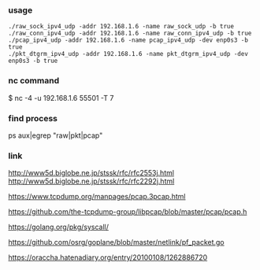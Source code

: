 
### usage
`./raw_sock_ipv4_udp -addr 192.168.1.6 -name raw_sock_udp -b true`  
`./raw_conn_ipv4_udp -addr 192.168.1.6 -name raw_conn_ipv4_udp -b true`  
`./pcap_ipv4_udp -addr 192.168.1.6 -name pcap_ipv4_udp -dev enp0s3 -b true`  
`./pkt_dtgrm_ipv4_udp -addr 192.168.1.6 -name pkt_dtgrm_ipv4_udp -dev enp0s3 -b true`  

### nc command
$ nc -4 -u 192.168.1.6 55501 -T 7  

### find process
ps aux|egrep "raw|pkt|pcap"  


### link
http://www5d.biglobe.ne.jp/stssk/rfc/rfc2553j.html  
http://www5d.biglobe.ne.jp/stssk/rfc/rfc2292j.html  

https://www.tcpdump.org/manpages/pcap.3pcap.html  

https://github.com/the-tcpdump-group/libpcap/blob/master/pcap/pcap.h  

https://golang.org/pkg/syscall/  



https://github.com/osrg/goplane/blob/master/netlink/pf_packet.go


https://oraccha.hatenadiary.org/entry/20100108/1262886720  
